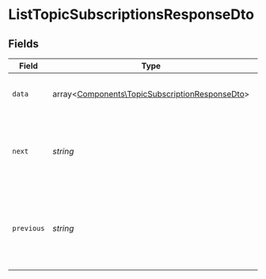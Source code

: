 # ListTopicSubscriptionsResponseDto


## Fields

| Field                                                                                                     | Type                                                                                                      | Required                                                                                                  | Description                                                                                               |
| --------------------------------------------------------------------------------------------------------- | --------------------------------------------------------------------------------------------------------- | --------------------------------------------------------------------------------------------------------- | --------------------------------------------------------------------------------------------------------- |
| `data`                                                                                                    | array<[Components\TopicSubscriptionResponseDto](../../Models/Components/TopicSubscriptionResponseDto.md)> | :heavy_check_mark:                                                                                        | List of returned Topic Subscriptions                                                                      |
| `next`                                                                                                    | *string*                                                                                                  | :heavy_check_mark:                                                                                        | The cursor for the next page of results, or null if there are no more pages.                              |
| `previous`                                                                                                | *string*                                                                                                  | :heavy_check_mark:                                                                                        | The cursor for the previous page of results, or null if this is the first page.                           |